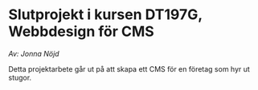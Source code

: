 # Slutprojekt i kursen DT197G, Webbdesign för CMS
_Av: Jonna Nöjd_

Detta projektarbete går ut på att skapa ett CMS för en företag som hyr ut stugor.

